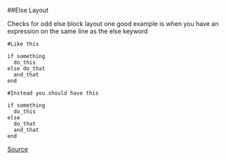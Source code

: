 ##Else Layout

Checks for odd else block layout one good example is when you have an expression on the same line as the else keyword

```
#Like this

if something
  do_this
else do_that
  and_that
end

#Instead you should have this

if something
  do_this
else
  do_that
  and_that
end
```

[Source](http://www.rubydoc.info/gems/rubocop/RuboCop/Cop/Lint/ElseLayout)
